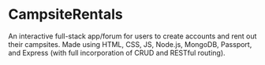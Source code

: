 # CampsiteRentals
An interactive full-stack app/forum for users to create accounts and rent out their campsites. Made using HTML, CSS, JS, Node.js, MongoDB, Passport, and Express (with full incorporation of CRUD and RESTful routing).  


